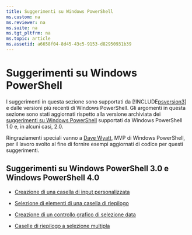 ```yaml
---
title: Suggerimenti su Windows PowerShell
ms.custom: na
ms.reviewer: na
ms.suite: na
ms.tgt_pltfrm: na
ms.topic: article
ms.assetid: a6658f04-8d45-43c5-9153-d82950931b39
---
```

# Suggerimenti su Windows PowerShell
I suggerimenti in questa sezione sono supportati da [!INCLUDE[psversion3](../Token/psversion3_md.md)] e dalle versioni più recenti di Windows PowerShell. Gli argomenti in questa sezione sono stati aggiornati rispetto alla versione archiviata dei [suggerimenti su Windows PowerShell](http://technet.microsoft.com/library/hh848797.aspx) supportati da Windows PowerShell 1.0 e, in alcuni casi, 2.0.

Ringraziamenti speciali vanno a [Dave Wyatt](http://mvp.microsoft.com/mvp/Dave%20Wyatt-5000730), MVP di Windows PowerShell, per il lavoro svolto al fine di fornire esempi aggiornati di codice per questi suggerimenti.

## Suggerimenti su Windows PowerShell 3.0 e Windows PowerShell 4.0

-   [Creazione di una casella di input personalizzata](../Topic/Creating-a-Custom-Input-Box.md)

-   [Selezione di elementi di una casella di riepilogo](../Topic/Selecting-Items-from-a-List-Box.md)

-   [Creazione di un controllo grafico di selezione data](../Topic/Creating-a-Graphical-Date-Picker.md)

-   [Caselle di riepilogo a selezione multipla](../Topic/Multiple-selection-List-Boxes.md)



<!--HONumber=Apr16_HO1-->


